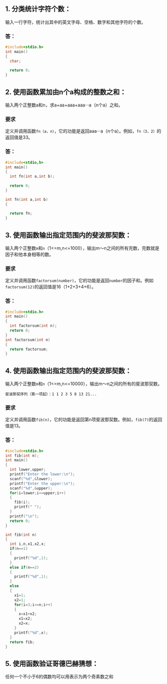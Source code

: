 ## 1. 分类统计字符个数：
输入一行字符，统计出其中的英文字母、空格、数字和其他字符的个数。
### 答：
```C
#include<stdio.h>
int main()
{
  char;
  
  return 0;
}
```
## 2. 使用函数累加由n个a构成的整数之和：
输入两个正整数a和n，求a+aa+aaa+aaa···a（n个a）之和。
### 要求
定义并调用函数`fn（a，n）`，它的功能是返回aaa···a（n个a）。例如，`fn（3，2）`的返回值是33。
### 答：
```C
#include<stdio,h>
int main()
{
  int fn(int a,int b);
  
  return 0;
}

int fn(int a,int b)
{
  
  return fn;
}
```
## 3. 使用函数输出指定范围内的斐波那契数：
输入两个正整数`m`和`n`（1<=m,n<=1000），输出m～n之间的所有完数，完数就是因子和他本身相等的数。
### 要求
定义并调用函数`factorsum(number)`，它的功能是返回`number`的因子和。例如`factorsum(12)`的返回值是16（1+2+3+4+6）。
### 答：
```C
#include<stdio.h>
int main()
{
  int factorsum(int n);
  return 0;
}
int factorsum(int n)
{
  return factorsum;
}
```
## 4. 使用函数输出指定范围内的斐波那契数：
输入两个正整数`m`和`n`（1<=m,n<=10000），输出m～n之间的所有的斐波那契数。
```
斐波那契序列（第一项起）：1 1 2 3 5 8 13 21...
```
### 要求
定义并调用函数`fib(n)`，它的功能是返回第n项斐波那契数。例如，`fib(7)`的返回值是13。
### 答：
```C
#include<stdio.h>
int fib(int n);
int main()
{
  int lower,upper;
  printf("Enter the lower:\n");
  scanf("%d",&lower);
  printf("Enter the upper:\n");
  scanf("%d",&upper);
  for(i=lower;i<=upper;i++)
  {
    fib(i);
    printf(" ");
  }
  printf("\n");
  return 0;
}

int fib(int n)
{
  int i,n,x1,x2,x;
  if(n==1)
  {
    printf("%d",1);
  }
  else if(n==2)
  {
    printf("%d",1);
  }
  else
  {
    x1=1;
    x2=1;
    for(i=3;i<=n;i++)
    {
      x=x1+x2;
      x1=x2;
      x2=x;
    }
    printf("%d",x);
  }
  return fib;
}
```
## 5. 使用函数验证哥德巴赫猜想：
任何一个不小于6的偶数均可以用表示为两个奇素数之和
